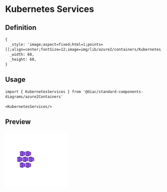 # Kubernetes Services

## Definition

```
{
  _style: 'image;aspect=fixed;html=1;points=[];align=center;fontSize=12;image=img/lib/azure2/containers/Kubernetes_Services.svg;strokeColor=none;',
  _width: 68,
  _height: 60,
}
```

## Usage

```
import { KubernetesServices } from '@diac/standard-components-diagrams/azure2Containers'

<KubernetesServices/>
```

## Preview

<img src="./kubernetes-services.png" width="200"/>
